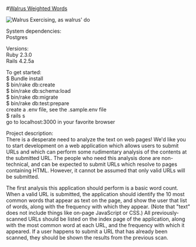 #[Walrus Weighted Words](https://walrus-weighted-words.herokuapp.com/)

![Walrus Exercising, as walrus' do](https://media4.giphy.com/media/FvfUDSqHruCDm/200.gif)

System dependencies:  
Postgres

Versions:  
Ruby 2.3.0  
Rails 4.2.5a  

To get started:  
$ Bundle install  
$ bin/rake db:create  
$ bin/rake db:schema:load  
$ bin/rake db:migrate  
$ bin/rake db:test:prepare  
create a .env file, see the .sample.env file  
$ rails s  
go to localhost:3000 in your favorite browser  


Project description:  
There is a desperate need to analyze the text on web pages! We'd like you to start development on a web application which allows users to submit URLs and which can perform some rudimentary analysis of the contents at the submitted URL. The people who need this analysis done are non-technical, and can be expected to submit URLs which resolve to pages containing HTML. However, it cannot be assumed that only valid URLs will be submitted.

The first analysis this application should perform is a basic word count. When a valid URL is submitted, the application should identify the 10 most common words that appear as text on the page, and show the user that list of words, along with the frequency with which they appear. (Note that "text" does not include things like on-page JavaScript or CSS.) All previously-scanned URLs should be listed on the index page of the application, along with the most common word at each URL, and the frequency with which it appeared. If a user happens to submit a URL that has already been scanned, they should be shown the results from the previous scan.
